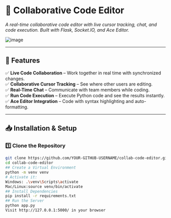 # 🚀 Collaborative Code Editor
*A real-time collaborative code editor with live cursor tracking, chat, and code execution. Built with Flask, Socket.IO, and Ace Editor.*


![image](https://github.com/user-attachments/assets/c6b14c72-7232-44d0-83c5-5a8746848e0a)



---

## 🌟 Features

✅ **Live Code Collaboration** – Work together in real time with synchronized changes.  
✅ **Collaborative Cursor Tracking** – See where other users are editing.  
✅ **Real-Time Chat** – Communicate with team members while coding.  
✅ **Run Code Execution** – Execute Python code and see the results instantly.  
✅ **Ace Editor Integration** – Code with syntax highlighting and auto-formatting.  

---

## 📥 Installation & Setup

### **1️⃣ Clone the Repository**
```bash
git clone https://github.com/YOUR-GITHUB-USERNAME/collab-code-editor.git
cd collab-code-editor
## Create a Virtual Environment
python -m venv venv
# Activate it:
Windows: .\venv\Scripts\activate
Mac/Linux:source venv/bin/activate
## Install Dependencies
pip install -r requirements.txt
## Run the Server
python app.py
Visit http://127.0.0.1:5000/ in your browser
